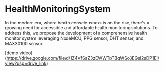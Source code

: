 # HealthMonitoringSystem
In the modern era, where health consciousness is on the rise, there's a growing need for accessible  and affordable health monitoring solutions. To address this, we propose the development of a  comprehensive health monitor system leveraging NodeMCU, PPG sensor, DHT sensor, and  MAX30100 sensor.

[demo video] (https://drive.google.com/file/d/1Z4VfSaZ3zDWWTpTBqWSo3EGsl2sDP1Ei/view?usp=drive_link)
